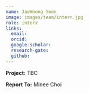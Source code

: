 ```yaml
---
name: JaeWoong Yoon
image: images/team/intern.jpg
role: interx
links:
  email:
  orcid:
  google-scholar:
  research-gate:
  github:
---
```


<strong>Project:</strong> TBC <br>

<strong>Report To:</strong> Minee Choi <br>

